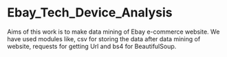 # Ebay_Tech_Device_Analysis
Aims of this work is to make data mining of Ebay e-commerce website.
We have used modules like, csv for storing the data after data mining of website, requests for getting Url and bs4 for BeautifulSoup.
